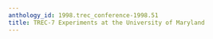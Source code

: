 ```yaml
---
anthology_id: 1998.trec_conference-1998.51
title: TREC-7 Experiments at the University of Maryland
---
```

